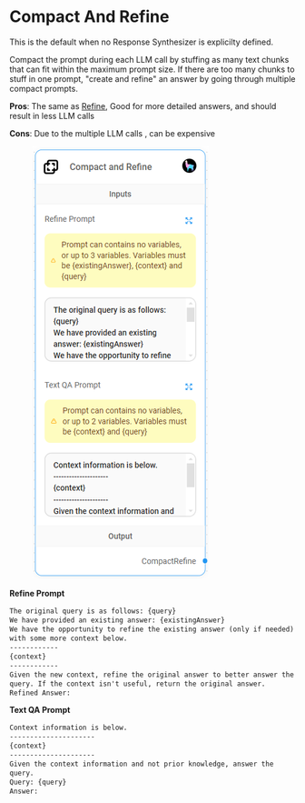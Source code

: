 # Compact And Refine

This is the default when no Response Synthesizer is explicilty defined.&#x20;

Compact the prompt during each LLM call by stuffing as many text chunks that can fit within the maximum prompt size. If there are too many chunks to stuff in one prompt, "create and refine" an answer by going through multiple compact prompts.

**Pros**: The same as [Refine](refine.md), Good for more detailed answers, and should result in less LLM calls

**Cons**: Due to the multiple LLM calls , can be expensive

<figure><img src="../../../.gitbook/assets/image (6) (1).png" alt=""><figcaption></figcaption></figure>

**Refine Prompt**

```markup
The original query is as follows: {query}
We have provided an existing answer: {existingAnswer}
We have the opportunity to refine the existing answer (only if needed) with some more context below.
------------
{context}
------------
Given the new context, refine the original answer to better answer the query. If the context isn't useful, return the original answer.
Refined Answer:
```

**Text QA Prompt**

```
Context information is below.
---------------------
{context}
---------------------
Given the context information and not prior knowledge, answer the query.
Query: {query}
Answer:
```
